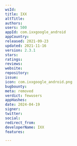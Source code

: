 ```yaml
---
wsId: 
title: IXX
altTitle: 
authors: 
users: 500
appId: com.ixxgoogle_android
appCountry: 
released: 2021-09-23
updated: 2021-11-16
version: 2.3.1
stars: 
ratings: 
reviews: 
website: 
repository: 
issue: 
icon: com.ixxgoogle_android.png
bugbounty: 
meta: removed
verdict: fewusers
appHashes: 
date: 2024-04-19
signer: 
twitter: 
social: 
redirect_from: 
developerName: IXX
features: 

---
```


